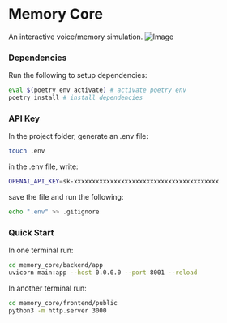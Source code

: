 # Memory Core
An interactive voice/memory simulation.
![Image](frontend/public/assets/frontend.png "Frontend")

### Dependencies
Run the following to setup dependencies:
```bash
eval $(poetry env activate) # activate poetry env
poetry install # install dependencies
```
### API Key
In the project folder, generate an .env file:
```bash
touch .env
```
in the .env file, write:
```bash
OPENAI_API_KEY=sk-xxxxxxxxxxxxxxxxxxxxxxxxxxxxxxxxxxxxxxxx
```
save the file and run the following:
```bash
echo ".env" >> .gitignore
```
### Quick Start
In one terminal run:
```bash
cd memory_core/backend/app
uvicorn main:app --host 0.0.0.0 --port 8001 --reload
```
In another terminal run:
```bash
cd memory_core/frontend/public
python3 -m http.server 3000
```